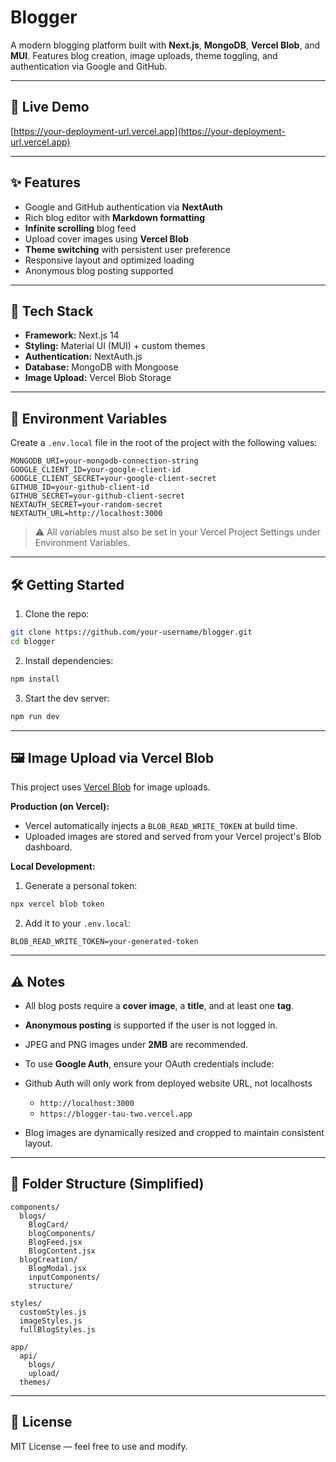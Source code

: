 # Blogger

A modern blogging platform built with **Next.js**, **MongoDB**, **Vercel Blob**, and **MUI**. Features blog creation, image uploads, theme toggling, and authentication via Google and GitHub.

---

## 🚀 Live Demo

[https://your-deployment-url.vercel.app](https://your-deployment-url.vercel.app)

---

## ✨ Features

* Google and GitHub authentication via **NextAuth**
* Rich blog editor with **Markdown formatting**
* **Infinite scrolling** blog feed
* Upload cover images using **Vercel Blob**
* **Theme switching** with persistent user preference
* Responsive layout and optimized loading
* Anonymous blog posting supported

---

## 🔧 Tech Stack

* **Framework:** Next.js 14
* **Styling:** Material UI (MUI) + custom themes
* **Authentication:** NextAuth.js
* **Database:** MongoDB with Mongoose
* **Image Upload:** Vercel Blob Storage

---

## 🔐 Environment Variables

Create a `.env.local` file in the root of the project with the following values:

```env
MONGODB_URI=your-mongodb-connection-string
GOOGLE_CLIENT_ID=your-google-client-id
GOOGLE_CLIENT_SECRET=your-google-client-secret
GITHUB_ID=your-github-client-id
GITHUB_SECRET=your-github-client-secret
NEXTAUTH_SECRET=your-random-secret
NEXTAUTH_URL=http://localhost:3000
```

> ⚠️ All variables must also be set in your Vercel Project Settings under Environment Variables.

---

## 🛠 Getting Started

1. Clone the repo:

```bash
git clone https://github.com/your-username/blogger.git
cd blogger
```

2. Install dependencies:

```bash
npm install
```

3. Start the dev server:

```bash
npm run dev
```

---

## 🖼 Image Upload via Vercel Blob

This project uses [Vercel Blob](https://vercel.com/docs/storage/vercel-blob) for image uploads.

**Production (on Vercel):**

* Vercel automatically injects a `BLOB_READ_WRITE_TOKEN` at build time.
* Uploaded images are stored and served from your Vercel project's Blob dashboard.

**Local Development:**

1. Generate a personal token:

```bash
npx vercel blob token
```

2. Add it to your `.env.local`:

```env
BLOB_READ_WRITE_TOKEN=your-generated-token
```

---

## ⚠️ Notes

* All blog posts require a **cover image**, a **title**, and at least one **tag**.
* **Anonymous posting** is supported if the user is not logged in.
* JPEG and PNG images under **2MB** are recommended.
* To use **Google Auth**, ensure your OAuth credentials include:
* Github Auth will only work from deployed website URL, not localhosts

  * `http://localhost:3000`
  * `https://blogger-tau-two.vercel.app`
* Blog images are dynamically resized and cropped to maintain consistent layout.

---

## 📂 Folder Structure (Simplified)

```
components/
  blogs/
    BlogCard/
    blogComponents/
    BlogFeed.jsx
    BlogContent.jsx
  blogCreation/
    BlogModal.jsx
    inputComponents/
    structure/

styles/
  customStyles.js
  imageStyles.js
  fullBlogStyles.js

app/
  api/
    blogs/
    upload/
  themes/
```

---

## 📄 License

MIT License — feel free to use and modify.
